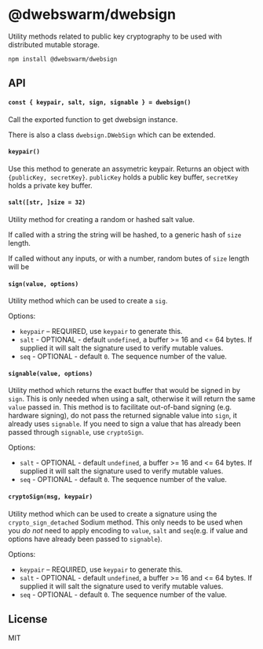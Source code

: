 # @dwebswarm/dwebsign

Utility methods related to public key cryptography to be used with distributed mutable storage.

```
npm install @dwebswarm/dwebsign
```

## API

#### `const { keypair, salt, sign, signable } = dwebsign()`

Call the exported function to get dwebsign instance.

There is also a class `dwebsign.DWebSign` which can be
extended.

#### `keypair()`

Use this method to generate an assymetric keypair.
Returns an object with `{publicKey, secretKey}`. `publicKey` holds a public key buffer, `secretKey` holds a private key buffer.

#### `salt([str, ]size = 32)`

Utility method for creating a random or hashed salt value.

If called with a string the string will be hashed, to a
generic hash of `size` length.

If called without any inputs, or with a number, random 
butes of `size` length will be

#### `sign(value, options)`

Utility method which can be used to create a `sig`.

Options:

* `keypair` – REQUIRED, use `keypair` to generate this.
* `salt` - OPTIONAL - default `undefined`, a buffer >= 16 and <= 64 bytes. If supplied it will salt the signature used to verify mutable values.
* `seq` - OPTIONAL - default `0`. The sequence number of the value.

#### `signable(value, options)`

Utility method which returns the exact buffer that would be signed in by `sign`. This is only needed when using a salt, otherwise it will return the same `value` passed in. This method is to facilitate out-of-band signing (e.g. hardware signing), do not pass the returned signable value into `sign`, it already uses `signable`.
If you need to sign a value that has already been passed 
through `signable`, use `cryptoSign`.

Options:

* `salt` - OPTIONAL - default `undefined`, a buffer >= 16 and <= 64 bytes. If supplied it will salt the signature used to verify mutable values.
* `seq` - OPTIONAL - default `0`. The sequence number of the value.

#### `cryptoSign(msg, keypair)`

Utility method which can be used to create a signature using the `crypto_sign_detached` Sodium method. This only needs to be used 
when you *do not* need to apply encoding to `value`, `salt` and `seq`(e.g. if value and options have already been passed to `signable`).

Options:

* `keypair` – REQUIRED, use `keypair` to generate this.
* `salt` - OPTIONAL - default `undefined`, a buffer >= 16 and <= 64 bytes. If supplied it will salt the signature used to verify mutable values.
* `seq` - OPTIONAL - default `0`. The sequence number of the value.

## License

MIT
